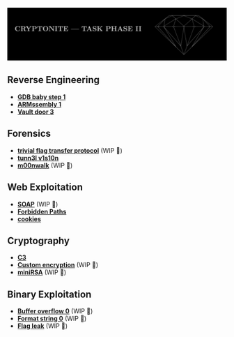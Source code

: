 ![Cryptonite header](/assets/meta/header_cryptonite_phase_2.jpg)

## Reverse Engineering
- [**GDB baby step 1**](./picoctf/Reverse_Engineering.md#gdb-baby-step-1)
- [**ARMssembly 1**](./picoctf/Reverse_Engineering.md#armssembly-1)
- [**Vault door 3**](./picoctf/Reverse_Engineering.md#vault-door-3)

## Forensics
- [**trivial flag transfer protocol**](./picoctf/Forensics.md#trivial-flag-transfer-protocol) (WIP 🚧)
- [**tunn3l v1s10n**](./picoctf/Forensics.md#tunn3l-v1s10n)
- [**m00nwalk**](./picoctf/Forensics.md#m00nwalk) (WIP 🚧)

## Web Exploitation
- [**SOAP**](./picoctf/Web_Exp.md#soap) (WIP 🚧)
- [**Forbidden Paths**](./picoctf/Web_Exp.md#forbidden-paths)
- [**cookies**](./picoctf/Web_Exp.md#cookies)

## Cryptography
- [**C3**](./picoctf/Cryptography.md#c3)
- [**Custom encryption**](./picoctf/Cryptography.md#custom-encryption) (WIP 🚧)
- [**miniRSA**](./picoctf/Cryptography.md#minirsa) (WIP 🚧)

## Binary Exploitation
- [**Buffer overflow 0**](./picoctf/Binary_Exp.md#buffer-overflow-0) (WIP 🚧)
- [**Format string 0**](./picoctf/Binary_Exp.md#format-string-0) (WIP 🚧)
- [**Flag leak**](./picoctf/Binary_Exp.md#flag-leak) (WIP 🚧)
